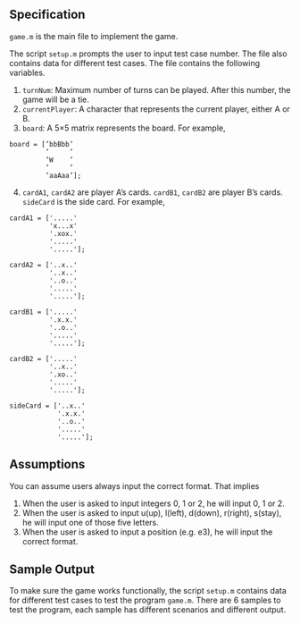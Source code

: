## Specification

`game.m` is the main file to implement the game.

The script `setup.m` prompts the user to input test case number. The file also contains data for different test cases.
The file contains the following variables.
1. `turnNum`:  Maximum number of turns can be played. After this number, the game will be a tie.
2. `currentPlayer`: A character that represents the current player, either A or B.
3. `board`: A 5×5 matrix represents the board. For example,
```
board = [’bbBbb’
         ’     ’
         ’W    ’
         ’     ’
         ’aaAaa’];
```
4. `cardA1`, `cardA2` are player A’s cards. `cardB1`, `cardB2` are player B’s cards. `sideCard` is the side card. For example,
```
cardA1 = ['.....'
          'x...x'
          '.xox.'
          '.....'
          '.....'];
          
cardA2 = ['..x..'
          '..x..'
          '..o..'
          '.....'
          '.....'];
          
cardB1 = ['.....'
          '.x.x.'
          '..o..'
          '.....'
          '.....'];
          
cardB2 = ['.....'
          '..x..'
          '.xo..'
          '.....'
          '.....'];
          
sideCard = ['..x..'
            '.x.x.'
            '..o..'
            '.....'
            '.....'];
```

## Assumptions
You can assume users always input the correct format. That implies
1. When the user is asked to input integers 0, 1 or 2, he will input 0, 1 or 2.
2. When the user is asked to input u(up), l(left), d(down), r(right), s(stay), he will input one of those five letters.
3. When the user is asked to input a position (e.g. e3), he will input the correct format.

## Sample Output
To make sure the game works functionally, the script `setup.m` contains data for different test cases to test the program `game.m`. There are 6 samples to test the program, each sample has different scenarios and different output.
